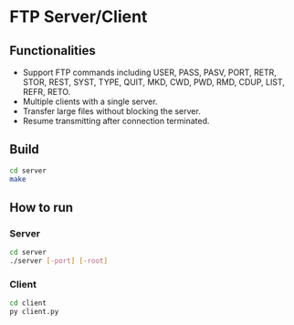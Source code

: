 # FTP Server/Client

## Functionalities

- Support FTP commands including USER, PASS, PASV, PORT, RETR, STOR, REST, SYST, TYPE, QUIT, MKD, CWD, PWD, RMD, CDUP, LIST, REFR, RETO.
- Multiple clients with a single server.
- Transfer large files without blocking the server.
- Resume transmitting after connection terminated.

## Build

```bash
cd server
make
```

## How to run

### Server

```bash
cd server
./server [-port] [-root]
```

### Client

```bash
cd client
py client.py
```

